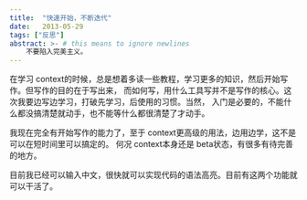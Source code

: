 ```yaml
---
title:  "快速开始，不断迭代"
date:   2013-05-29
tags: ["反思"]
abstract: >- # this means to ignore newlines
    不要陷入完美主义。
---
```


在学习 context的时候，总是想着多读一些教程，学习更多的知识，然后开始写作。但写作的目的在于写出来，
而如何写，用什么工具写并不是写作的核心。这次我要边写边学习，打破先学习，后使用的习惯。当然，
入门是必要的，不能什么都没搞清楚就动手，也不能等什么都很清楚了才动手。


我现在完全有开始写作的能力了，至于 context更高级的用法，边用边学，这不是可以在短时间里可以搞定的。
何况 context本身还是 beta状态，有很多有待完善的地方。


目前我已经可以输入中文，很快就可以实现代码的语法高亮。目前有这两个功能就可以干活了。
